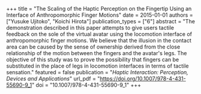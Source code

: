 +++
title = "The Scaling of the Haptic Perception on the Fingertip Using an Interface of Anthropomorphic Finger Motions"
date = 2015-01-01
authors = ["Yusuke Ujitoko", "Koichi Hirota"]
publication_types = ["6"]
abstract = "The demonstration described in this paper attempts to give users tactile feedback on the sole of the virtual avatar using the locomotion interface of anthropomorphic finger motions. We believe that the illusion in the contact area can be caused by the sense of ownership derived from the close relationship of the motion between the fingers and the avatar's legs. The objective of this study was to prove the possibility that fingers can be substituted in the place of legs in locomotion interfaces in terms of tactile sensation."
featured = false
publication = "*Haptic Interaction: Perception, Devices and Applications*"
url_pdf = "https://doi.org/10.1007/978-4-431-55690-9_1"
doi = "10.1007/978-4-431-55690-9_1"
+++

